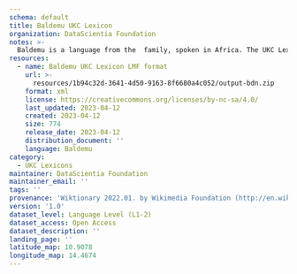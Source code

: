 ```yaml
---
schema: default
title: Baldemu UKC Lexicon
organization: DataScientia Foundation
notes: >-
  Baldemu is a language from the  family, spoken in Africa. The UKC Lexicon of Baldemu is represented as a lexico-semantic network. It consists of words, word senses, synsets, as well as sense-level and synset-level relationships.
resources:
  - name: Baldemu UKC Lexicon LMF format
    url: >-
      resources/1b94c32d-3641-4d50-9163-8f6680a4c052/output-bdn.zip
    format: xml
    license: https://creativecommons.org/licenses/by-nc-sa/4.0/
    last_updated: 2023-04-12
    created: 2023-04-12
    size: 774
    release_date: 2023-04-12
    distribution_document: ''
    language: Baldemu
category:
  - UKC Lexicons
maintainer: DataScientia Foundation
maintainer_email: ''
tags: ''
provenance: 'Wiktionary 2022.01. by Wikimedia Foundation (http://en.wiktionary.org); Princeton WordNet 2.1 by Princeton University (https://wordnet.princeton.edu)'
version: '1.0'
dataset_level: Language Level (L1-2)
dataset_access: Open Access
dataset_description: ''
landing_page: ''
latitude_map: 10.9078
longitude_map: 14.4674
---
```

